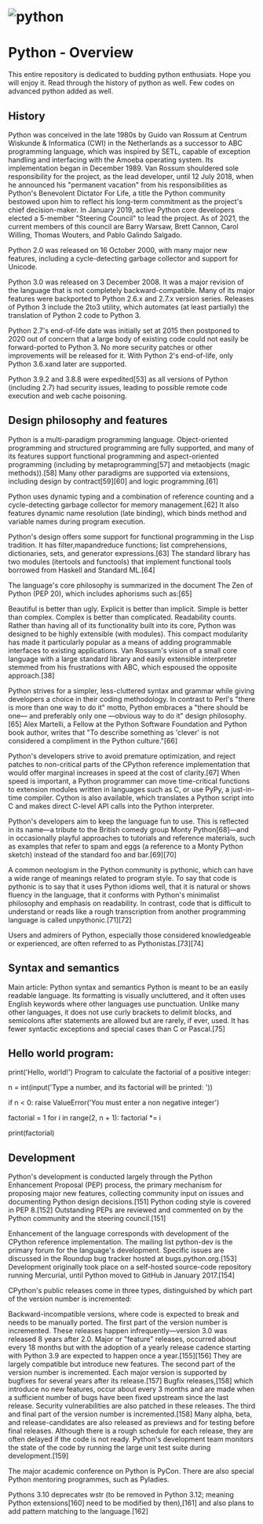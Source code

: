 # ![python](https://images.unsplash.com/photo-1521185496955-15097b20c5fe?ixid=MnwxMjA3fDB8MHxwaG90by1wYWdlfHx8fGVufDB8fHx8&ixlib=rb-1.2.1&auto=format&fit=crop&w=647&q=80)

# Python - Overview
This entire repository is dedicated to budding python enthusiats. Hope you will enjoy it. Read through the history of python as well. Few codes on advanced python added as well.

## History

Python was conceived in the late 1980s by Guido van Rossum at Centrum Wiskunde & Informatica (CWI) in the Netherlands as a successor to ABC programming language, which was inspired by SETL, capable of exception handling and interfacing with the Amoeba operating system. Its implementation began in December 1989. Van Rossum shouldered sole responsibility for the project, as the lead developer, until 12 July 2018, when he announced his "permanent vacation" from his responsibilities as Python's Benevolent Dictator For Life, a title the Python community bestowed upon him to reflect his long-term commitment as the project's chief decision-maker. In January 2019, active Python core developers elected a 5-member "Steering Council" to lead the project. As of 2021, the current members of this council are Barry Warsaw, Brett Cannon, Carol Willing, Thomas Wouters, and Pablo Galindo Salgado.

Python 2.0 was released on 16 October 2000, with many major new features, including a cycle-detecting garbage collector and support for Unicode.

Python 3.0 was released on 3 December 2008. It was a major revision of the language that is not completely backward-compatible. Many of its major features were backported to Python 2.6.x and 2.7.x version series. Releases of Python 3 include the 2to3 utility, which automates (at least partially) the translation of Python 2 code to Python 3.

Python 2.7's end-of-life date was initially set at 2015 then postponed to 2020 out of concern that a large body of existing code could not easily be forward-ported to Python 3. No more security patches or other improvements will be released for it. With Python 2's end-of-life, only Python 3.6.xand later are supported.

Python 3.9.2 and 3.8.8 were expedited[53] as all versions of Python (including 2.7) had security issues, leading to possible remote code execution and web cache poisoning.

## Design philosophy and features

Python is a multi-paradigm programming language. Object-oriented programming and structured programming are fully supported, and many of its features support functional programming and aspect-oriented programming (including by metaprogramming[57] and metaobjects (magic methods)).[58] Many other paradigms are supported via extensions, including design by contract[59][60] and logic programming.[61]

Python uses dynamic typing and a combination of reference counting and a cycle-detecting garbage collector for memory management.[62] It also features dynamic name resolution (late binding), which binds method and variable names during program execution.

Python's design offers some support for functional programming in the Lisp tradition. It has filter,mapandreduce functions; list comprehensions, dictionaries, sets, and generator expressions.[63] The standard library has two modules (itertools and functools) that implement functional tools borrowed from Haskell and Standard ML.[64]

The language's core philosophy is summarized in the document The Zen of Python (PEP 20), which includes aphorisms such as:[65]

Beautiful is better than ugly.
Explicit is better than implicit.
Simple is better than complex.
Complex is better than complicated.
Readability counts.
Rather than having all of its functionality built into its core, Python was designed to be highly extensible (with modules). This compact modularity has made it particularly popular as a means of adding programmable interfaces to existing applications. Van Rossum's vision of a small core language with a large standard library and easily extensible interpreter stemmed from his frustrations with ABC, which espoused the opposite approach.[38]

Python strives for a simpler, less-cluttered syntax and grammar while giving developers a choice in their coding methodology. In contrast to Perl's "there is more than one way to do it" motto, Python embraces a "there should be one— and preferably only one —obvious way to do it" design philosophy.[65] Alex Martelli, a Fellow at the Python Software Foundation and Python book author, writes that "To describe something as 'clever' is not considered a compliment in the Python culture."[66]

Python's developers strive to avoid premature optimization, and reject patches to non-critical parts of the CPython reference implementation that would offer marginal increases in speed at the cost of clarity.[67] When speed is important, a Python programmer can move time-critical functions to extension modules written in languages such as C, or use PyPy, a just-in-time compiler. Cython is also available, which translates a Python script into C and makes direct C-level API calls into the Python interpreter.

Python's developers aim to keep the language fun to use. This is reflected in its name—a tribute to the British comedy group Monty Python[68]—and in occasionally playful approaches to tutorials and reference materials, such as examples that refer to spam and eggs (a reference to a Monty Python sketch) instead of the standard foo and bar.[69][70]

A common neologism in the Python community is pythonic, which can have a wide range of meanings related to program style. To say that code is pythonic is to say that it uses Python idioms well, that it is natural or shows fluency in the language, that it conforms with Python's minimalist philosophy and emphasis on readability. In contrast, code that is difficult to understand or reads like a rough transcription from another programming language is called unpythonic.[71][72]

Users and admirers of Python, especially those considered knowledgeable or experienced, are often referred to as Pythonistas.[73][74]

## Syntax and semantics

Main article: Python syntax and semantics
Python is meant to be an easily readable language. Its formatting is visually uncluttered, and it often uses English keywords where other languages use punctuation. Unlike many other languages, it does not use curly brackets to delimit blocks, and semicolons after statements are allowed but are rarely, if ever, used. It has fewer syntactic exceptions and special cases than C or Pascal.[75]


## Hello world program:

print('Hello, world!')
Program to calculate the factorial of a positive integer:

n = int(input('Type a number, and its factorial will be printed: '))

if n < 0:
    raise ValueError('You must enter a non negative integer')

factorial = 1
for i in range(2, n + 1):
    factorial *= i

print(factorial)

## Development

Python's development is conducted largely through the Python Enhancement Proposal (PEP) process, the primary mechanism for proposing major new features, collecting community input on issues and documenting Python design decisions.[151] Python coding style is covered in PEP 8.[152] Outstanding PEPs are reviewed and commented on by the Python community and the steering council.[151]

Enhancement of the language corresponds with development of the CPython reference implementation. The mailing list python-dev is the primary forum for the language's development. Specific issues are discussed in the Roundup bug tracker hosted at bugs.python.org.[153] Development originally took place on a self-hosted source-code repository running Mercurial, until Python moved to GitHub in January 2017.[154]

CPython's public releases come in three types, distinguished by which part of the version number is incremented:

Backward-incompatible versions, where code is expected to break and needs to be manually ported. The first part of the version number is incremented. These releases happen infrequently—version 3.0 was released 8 years after 2.0.
Major or "feature" releases, occurred about every 18 months but with the adoption of a yearly release cadence starting with Python 3.9 are expected to happen once a year.[155][156] They are largely compatible but introduce new features. The second part of the version number is incremented. Each major version is supported by bugfixes for several years after its release.[157]
Bugfix releases,[158] which introduce no new features, occur about every 3 months and are made when a sufficient number of bugs have been fixed upstream since the last release. Security vulnerabilities are also patched in these releases. The third and final part of the version number is incremented.[158]
Many alpha, beta, and release-candidates are also released as previews and for testing before final releases. Although there is a rough schedule for each release, they are often delayed if the code is not ready. Python's development team monitors the state of the code by running the large unit test suite during development.[159]

The major academic conference on Python is PyCon. There are also special Python mentoring programmes, such as Pyladies.

Pythons 3.10 deprecates wstr (to be removed in Python 3.12; meaning Python extensions[160] need to be modified by then),[161] and also plans to add pattern matching to the language.[162]
